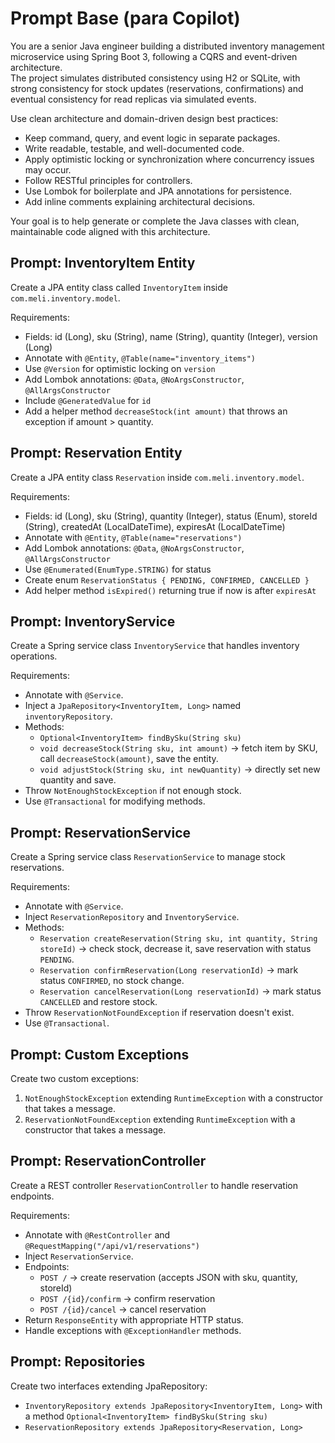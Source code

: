 # Prompt Base (para Copilot)

You are a senior Java engineer building a distributed inventory management microservice using Spring Boot 3, following a CQRS and event-driven architecture.  
The project simulates distributed consistency using H2 or SQLite, with strong consistency for stock updates (reservations, confirmations) and eventual consistency for read replicas via simulated events.  

Use clean architecture and domain-driven design best practices:
- Keep command, query, and event logic in separate packages.
- Write readable, testable, and well-documented code.
- Apply optimistic locking or synchronization where concurrency issues may occur.
- Follow RESTful principles for controllers.
- Use Lombok for boilerplate and JPA annotations for persistence.
- Add inline comments explaining architectural decisions.

Your goal is to help generate or complete the Java classes with clean, maintainable code aligned with this architecture.

## Prompt: InventoryItem Entity
Create a JPA entity class called `InventoryItem` inside `com.meli.inventory.model`.

Requirements:
- Fields: id (Long), sku (String), name (String), quantity (Integer), version (Long)
- Annotate with `@Entity`, `@Table(name="inventory_items")`
- Use `@Version` for optimistic locking on `version`
- Add Lombok annotations: `@Data`, `@NoArgsConstructor`, `@AllArgsConstructor`
- Include `@GeneratedValue` for `id`
- Add a helper method `decreaseStock(int amount)` that throws an exception if amount > quantity.

## Prompt: Reservation Entity
Create a JPA entity class `Reservation` inside `com.meli.inventory.model`.

Requirements:
- Fields: id (Long), sku (String), quantity (Integer), status (Enum), storeId (String), createdAt (LocalDateTime), expiresAt (LocalDateTime)
- Annotate with `@Entity`, `@Table(name="reservations")`
- Add Lombok annotations: `@Data`, `@NoArgsConstructor`, `@AllArgsConstructor`
- Use `@Enumerated(EnumType.STRING)` for status
- Create enum `ReservationStatus { PENDING, CONFIRMED, CANCELLED }`
- Add helper method `isExpired()` returning true if now is after `expiresAt`

## Prompt: InventoryService
Create a Spring service class `InventoryService` that handles inventory operations.

Requirements:
- Annotate with `@Service`.
- Inject a `JpaRepository<InventoryItem, Long>` named `inventoryRepository`.
- Methods:
  - `Optional<InventoryItem> findBySku(String sku)`
  - `void decreaseStock(String sku, int amount)` → fetch item by SKU, call `decreaseStock(amount)`, save the entity.
  - `void adjustStock(String sku, int newQuantity)` → directly set new quantity and save.
- Throw `NotEnoughStockException` if not enough stock.
- Use `@Transactional` for modifying methods.

## Prompt: ReservationService
Create a Spring service class `ReservationService` to manage stock reservations.

Requirements:
- Annotate with `@Service`.
- Inject `ReservationRepository` and `InventoryService`.
- Methods:
  - `Reservation createReservation(String sku, int quantity, String storeId)` → check stock, decrease it, save reservation with status `PENDING`.
  - `Reservation confirmReservation(Long reservationId)` → mark status `CONFIRMED`, no stock change.
  - `Reservation cancelReservation(Long reservationId)` → mark status `CANCELLED` and restore stock.
- Throw `ReservationNotFoundException` if reservation doesn't exist.
- Use `@Transactional`.

## Prompt: Custom Exceptions
Create two custom exceptions:
1. `NotEnoughStockException` extending `RuntimeException` with a constructor that takes a message.
2. `ReservationNotFoundException` extending `RuntimeException` with a constructor that takes a message.

## Prompt: ReservationController
Create a REST controller `ReservationController` to handle reservation endpoints.

Requirements:
- Annotate with `@RestController` and `@RequestMapping("/api/v1/reservations")`
- Inject `ReservationService`.
- Endpoints:
  - `POST /` → create reservation (accepts JSON with sku, quantity, storeId)
  - `POST /{id}/confirm` → confirm reservation
  - `POST /{id}/cancel` → cancel reservation
- Return `ResponseEntity` with appropriate HTTP status.
- Handle exceptions with `@ExceptionHandler` methods.

## Prompt: Repositories
Create two interfaces extending JpaRepository:
- `InventoryRepository extends JpaRepository<InventoryItem, Long>` with a method `Optional<InventoryItem> findBySku(String sku)`
- `ReservationRepository extends JpaRepository<Reservation, Long>`
